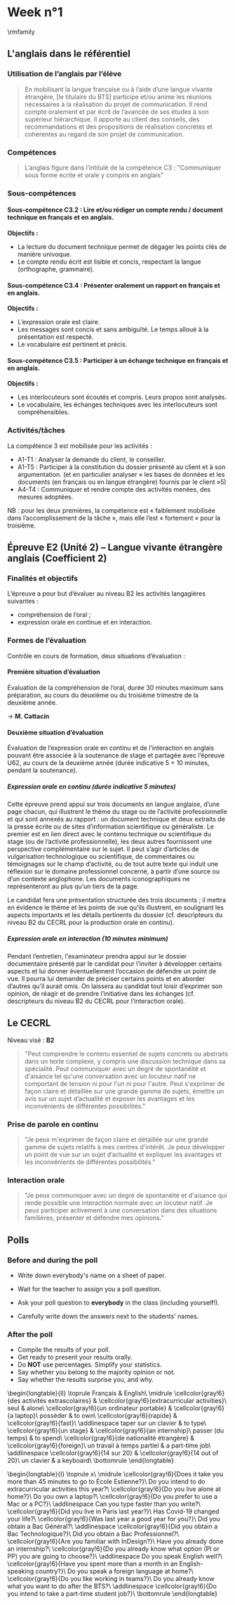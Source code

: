 # Week n°1


 
\rmfamily

## L'anglais dans le référentiel



### Utilisation de l’anglais par l’élève
 
> En mobilisant la langue française ou à l’aide d’une langue vivante étrangère, [le titulaire du BTS] participe et/ou anime les réunions nécessaires à la réalisation du projet de communication. Il rend compte oralement et par écrit de l’avancée de ses études à son supérieur hiérarchique. Il apporte au client des conseils, des recommandations et des propositions de réalisation concrètes et cohérentes au regard de son projet de communication.



### Compétences

> L’anglais figure dans l’intitulé de la compétence C3 : "Communiquer sous forme écrite et orale y compris en anglais"



### Sous-compétences

#### Sous-compétence C3.2 : Lire et/ou rédiger un compte rendu / document technique en français et en anglais.

**Objectifs :** 

  - La lecture du document technique permet de dégager les points clés de manière univoque.
  - Le compte rendu écrit est lisible et concis, respectant la langue (orthographe, grammaire).



#### Sous-compétence C3.4 : Présenter oralement un rapport en français et en anglais.

**Objectifs :**

  - L’expression orale est claire.
  - Les messages sont concis et sans ambiguïté. Le temps alloué à la présentation est respecté.
  - Le vocabulaire est pertinent et précis.



#### Sous-compétence C3.5 : Participer à un échange technique en français et en anglais.

**Objectifs :**

  - Les interlocuteurs sont écoutés et compris. Leurs propos sont analysés.
  - Le vocabulaire, les échanges techniques avec les interlocuteurs sont compréhensibles.



### Activités/tâches

La compétence 3 est mobilisée pour les activités :

  * A1-T1 : Analyser la demande du client, le conseiller.
  * A1-T5 : Participer à la constitution du dossier présenté au client et à son argumentation. (et en particulier analyser « les bases de données et les documents (en français ou en langue étrangère) fournis par le client »5)
  * A4-T4 : Communiquer et rendre compte des activités menées, des mesures adoptées.

NB : pour les deux premières, la compétence est « faiblement mobilisée dans l’accomplissement de la tâche », mais elle l’est « fortement » pour la troisième.
 


## Épreuve E2 (Unité 2) – Langue vivante étrangère anglais (Coefficient 2)



### Finalités et objectifs

L’épreuve a pour but d’évaluer au niveau B2 les activités langagières suivantes :

- compréhension de l’oral ;
- expression orale en continue et en interaction.



### Formes de l’évaluation

Contrôle en cours de formation, deux situations d’évaluation :

#### Première situation d’évaluation 

Évaluation de la compréhension de l’oral, durée 30 minutes maximum sans préparation, au cours du deuxième ou du troisième trimestre de la deuxième année.
 
$\rightarrow$ **M. Cattacin**



#### Deuxième situation d’évaluation 

Évaluation de l’expression orale en continu et de l’interaction en anglais pouvant être associée à la soutenance de stage et partagée avec l’épreuve U62, au cours de la deuxième année (durée indicative 5 + 10 minutes, pendant la soutenance).



##### Expression orale en continu (durée indicative 5 minutes)

Cette épreuve prend appui sur trois documents en langue anglaise, d’une page chacun, qui illustrent le thème du stage ou de l’activité professionnelle et qui sont annexés au rapport : un document technique et deux extraits de la presse écrite ou de sites d’information scientifique ou généraliste. Le premier est en lien direct avec le contenu technique ou scientifique du stage (ou de l’activité professionnelle), les deux autres fournissent une perspective complémentaire sur le sujet. Il peut s’agir d’articles de vulgarisation technologique ou scientifique, de commentaires ou témoignages sur le champ d’activité, ou de tout autre texte qui induit une réflexion sur le domaine professionnel concerné, à partir d’une source ou d’un contexte anglophone. Les documents iconographiques ne représenteront au plus qu’un tiers de la page.



Le candidat fera une présentation structurée des trois documents ; il mettra en évidence le thème et les points de vue qu’ils illustrent, en soulignant les aspects importants et les détails pertinents du dossier (cf. descripteurs du niveau B2 du CECRL pour la production orale en continu).



##### Expression orale en interaction (10 minutes minimum)

Pendant l’entretien, l'examinateur prendra appui sur le dossier documentaire présenté par le candidat pour l’inviter à développer certains aspects et lui donner éventuellement l’occasion de défendre un point de vue. Il pourra lui demander de préciser certains points et en aborder d’autres qu’il aurait omis.  On laissera au candidat tout loisir d’exprimer son opinion, de réagir et de prendre l’initiative dans les échanges (cf. descripteurs du niveau B2 du CECRL pour l’interaction orale).



## Le CECRL

Niveau visé : **B2**

> "Peut comprendre le contenu essentiel de sujets concrets ou abstraits dans un texte complexe, y compris une discussion technique dans sa spécialité. Peut communiquer avec un degré de spontanéité et d'aisance tel qu'une conversation avec un locuteur natif ne comportant de tension ni pour l'un ni pour l'autre. Peut s'exprimer de façon claire et détaillée sur une grande gamme de sujets, émettre un avis sur un sujet d’actualité et exposer les avantages et les inconvénients de différentes possibilités."



### Prise de parole en continu
 
> "Je peux m'exprimer de façon claire et détaillée sur une grande gamme de sujets relatifs à mes centres d'intérêt. Je peux développer un point de vue sur un sujet d’actualité et expliquer les avantages et les inconvénients de différentes possibilités."



### Interaction orale

> "Je peux communiquer avec un degré de spontanéité et d'aisance qui rende possible une interaction normale avec un locuteur natif. Je peux participer activement à une conversation dans des situations familières, présenter et défendre mes opinions."



## Polls

### Before and during the poll

- Write down everybody's name on a sheet of paper.

- Wait for the teacher to assign you a poll question.

- Ask your poll question to **everybody** in the class (including yourself!).

- Carefully write down the answers next to the students' names.


 

### After the poll




- Compile the results of your poll.
- Get ready to present your results orally.
- Do **NOT** use percentages. Simplify your statistics.
- Say whether you belong to the majority opinion or not.
- Say whether the results surprise you, and why.
  

 




 

\begin{longtable}{ll}
\toprule
Français & English\\
\midrule
\cellcolor{gray!6}{des activités extrascolaires} & \cellcolor{gray!6}{extracurricular activities}\\
seul & alone\\
\cellcolor{gray!6}{un ordinateur portable} & \cellcolor{gray!6}{a laptop}\\
posséder & to own\\
\cellcolor{gray!6}{rapide} & \cellcolor{gray!6}{fast}\\
\addlinespace
taper sur un clavier & to type\\
\cellcolor{gray!6}{un stage} & \cellcolor{gray!6}{an internship}\\
passer (du temps) & to spend\\
\cellcolor{gray!6}{de nationalité étrangère} & \cellcolor{gray!6}{foreign}\\
un travail à temps partiel & a part-time job\\
\addlinespace
\cellcolor{gray!6}{14 sur 20} & \cellcolor{gray!6}{14 out of 20}\\
un clavier & a keyboard\\
\bottomrule
\end{longtable}













\begin{longtable}{l}
\toprule
x\\
\midrule
\cellcolor{gray!6}{Does it take you more than 45 minutes to go to École Estienne?}\\
Do you intend to do extracurricular activities this year?\\
\cellcolor{gray!6}{Do you live alone at home?}\\
Do you own a laptop?\\
\cellcolor{gray!6}{Do you prefer to use a Mac or a PC?}\\
\addlinespace
Can you type faster than you write?\\
\cellcolor{gray!6}{Did you live in Paris last year?}\\
Has Covid-19 changed your life?\\
\cellcolor{gray!6}{Was last year a good year for you?}\\
Did you obtain a Bac Général?\\
\addlinespace
\cellcolor{gray!6}{Did you obtain a Bac Technologique?}\\
Did you obtain a Bac Professionnel?\\
\cellcolor{gray!6}{Are you familiar with InDesign?}\\
Have you already done an internship?\\
\cellcolor{gray!6}{Do you already know what option (PI or PP) you are going to choose?}\\
\addlinespace
Do you speak English well?\\
\cellcolor{gray!6}{Have you spent more than a month in an English-speaking country?}\\
Do you speak a foreign language at home?\\
\cellcolor{gray!6}{Do you like working in teams?}\\
Do you already know what you want to do after the BTS?\\
\addlinespace
\cellcolor{gray!6}{Do you intend to take a part-time student job?}\\
\bottomrule
\end{longtable}



 
